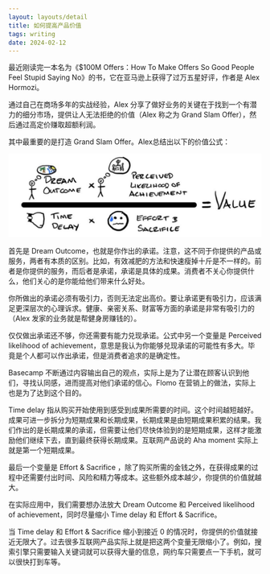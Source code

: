 ```yaml
---
layout: layouts/detail
title: 如何提高产品价值
tags: writing
date: 2024-02-12
---
```

最近刚读完一本名为《$100M Offers：How To Make Offers So Good People Feel Stupid Saying No》的书，它在亚马逊上获得了过万五星好评，作者是 Alex Hormozi。

通过自己在商场多年的实战经验，Alex 分享了做好业务的关键在于找到一个有潜力的细分市场，提供让人无法拒绝的价值（Alex 称之为 Grand Slam Offer），然后通过高定价赚取超额利润。

其中最重要的是打造 Grand Slam Offer。Alex总结出以下的价值公式：

![Formula to increase product value](/static/img/increase-product-value-img-1.jpeg)

首先是 Dream Outcome，也就是你作出的承诺。注意，这不同于你提供的产品或服务，两者有本质的区别。比如，有效减肥的方法和快速瘦掉十斤是不一样的。前者是你提供的服务，而后者是承诺，承诺是具体的成果。消费者不关心你提供什么，他们关心的是你能给他们带来什么好处。

你所做出的承诺必须有吸引力，否则无法定出高价。要让承诺更有吸引力，应该满足更深层次的心理诉求。健康、亲密关系、财富等方面的承诺是非常有吸引力的（Alex 发家的业务就是帮健身房赚钱的）。

仅仅做出承诺还不够，你还需要有能力兑现承诺。公式中另一个变量是 Perceived likelihood of achievement，意思是我认为你能够兑现承诺的可能性有多大。毕竟是个人都可以作出承诺，但是消费者追求的是确定性。

Basecamp 不断通过内容输出自己的观点，实际上是为了让潜在顾客认识到他们，寻找认同感，进而提高对他们承诺的信心。Flomo 在营销上的做法，实际上也是为了达到这个目的。

Time delay 指从购买开始使用到感受到成果所需要的时间。这个时间越短越好。成果可进一步拆分为短期成果和长期成果，长期成果是由短期成果积累的结果。我们作出的是长期成果的承诺，但需要让他们尽快体验到的是短期成果，这样才能激励他们继续下去，直到最终获得长期成果。互联网产品说的 Aha moment 实际上就是第一个短期成果。

最后一个变量是 Effort & Sacrifice ，除了购买所需的金钱之外，在获得成果的过程中还需要付出时间、风险和精力等成本。这些额外成本越少，你提供的价值就越大。

在实际应用中，我们需要想办法放大 Dream Outcome 和 Perceived likelihood of achievement，同时尽量缩小 Time delay 和 Effort & Sacrifice。

当 Time delay 和 Effort & Sacrifice 缩小到接近 0 的情况时，你提供的价值就接近无限大了。过去很多互联网产品实际上就是把这两个变量无限缩小了。例如，搜索引擎只需要输入关键词就可以获得大量的信息，网约车只需要点一下手机，就可以很快打到车等。